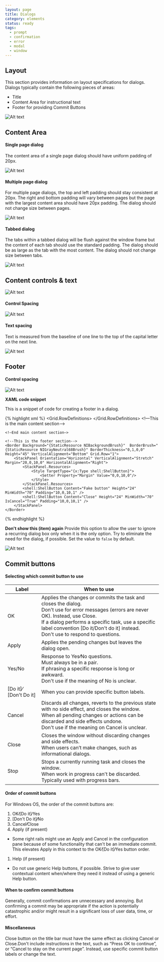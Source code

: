 ```yaml
---
layout: page
title: Dialogs
category: elements
status: ready
tags:
  - prompt
  - confirmation
  - error
  - modal
  - window
---
```


## Layout

This section provides information on layout specifications for dialogs.
Dialogs typically contain the following pieces of areas:

- Title
- Content Area for instructional text
- Footer for providing Commit Buttons

 ![Alt text](../../images/elements/dialogs/dialogs-layout-overview.svg)

## Content Area

#### Single page dialog

The content area of a single page dialog should have uniform padding of 20px.

![Alt text](../../images/elements/dialogs/dialogs-single-page.svg)

#### Multiple page dialog

For multiple page dialogs, the top and left padding should stay consistent at 20px. The right and bottom padding will vary between pages but the page with the largest content area should have 20px padding.
The dialog should not change size between pages.

![Alt text](../../images/elements/dialogs/dialogs-multi-page.svg)

#### Tabbed dialog

The tabs within a tabbed dialog will be flush against the window frame but the content of each tab should use the standard padding. The dialog should be as large as the tab with the most content. The dialog should not change size between tabs.

![Alt text](../../images/elements/dialogs/dialogs-tabbed-dialog.svg)

## Content controls & text

![Alt text](../../images/elements/dialogs/dialogs-content-text-control-spacing.svg)

#### Control Spacing

![Alt text](../../images/elements/dialogs/dialogs-content-control-spacing.svg)

#### Text spacing

Text is measured from the baseline of one line to the top of the capital letter on the next line.

![Alt text](../../images/elements/dialogs/dialogs-content-text-spacing.svg)

## Footer

#### Control spacing

![Alt text](../../images/elements/dialogs/dialogs-footer-control-spacing.svg)

**XAML code snippet**

This is a snippet of code for creating a footer in a dialog.

{% highlight xml %}
<Grid Background="{StaticResource NIWhiteBlueBrush}">
    <Grid.RowDefinitions>
        <RowDefinition Height="Auto"/>
        <RowDefinition/>
    </Grid.RowDefinitions>
	<!—This is the main content section—>

    <!—End main content section—>

    <!--This is the footer section-->
    <Border Background="{StaticResource NIBackgroundBrush}"  BorderBrush="{StaticResource NIGrayNeutral68Brush}" BorderThickness="0,1,0,0" Height="45" VerticalAlignment="Bottom" Grid.Row="1">
        <StackPanel Orientation="Horizontal" VerticalAlignment="Stretch" Margin="20,0,10,0" HorizontalAlignment="Right">
            <StackPanel.Resources>
                <Style TargetType="{x:Type shell:ShellButton}">
                    <Setter Property="Margin" Value="0,0,10,0"/>
                </Style>
            </StackPanel.Resources>
            <shell:ShellButton Content="Fake button" Height="24" MinWidth="70" Padding="10,0,10,1" />
            <shell:ShellButton Content="Close" Height="24" MinWidth="70" IsCancel="True" Padding="10,0,10,1" />
        </StackPanel>
    </Border>
<!--End footer section-->
</Grid>
{% endhighlight %}

**Don't show this (item) again**
Provide this option to allow the user to ignore a recurring dialog box only when it is the only option. Try to eliminate the need for the dialog, if possible.
Set the value to `false` by default.

![Alt text](../../images/elements/dialogs/dialogs-dont-show-this-again.svg)

## Commit buttons

#### Selecting which commit button to use

| Label                 | When to use        | 
| --------------------- |-------------| 
| OK                    | Applies the changes or commits the task and closes the dialog.<br>Don't use for error messages (errors are never OK). Instead, use Close.<br>If a dialog performs a specific task, use a specific label convention [Do it/Don't do it] instead.<br>Don't use to respond to questions.    | 
| Apply                 | Applies the pending changes but leaves the dialog open.<br>         |  
| Yes/No                | Response to Yes⁄No questions.<br>Must always be in a pair.<br>If phrasing a specific response is long or awkward.<br>Don't use if the meaning of No is unclear.    |
| [Do it]⁄[Don't Do it] |  When you can provide specific button labels. |
| Cancel                |  Discards all changes, reverts to the previous state with no side effect, and closes the window.<br>When all pending changes or actions can be discarded and side effects undone.<br>Don't use if the meaning on Cancel is unclear. |
| Close                 |  Closes the window without discarding changes and side effects.<br>When users can’t make changes, such as informational dialogs. |
| Stop                  | Stops a currently running task and closes the window.<br>When work in progress can't be discarded. Typically used with progress bars.  |

#### Order of commit buttons

For Windows OS, the order of the commit buttons are:

1. OK⁄[Do it]⁄Yes
1. [Don't Do it]⁄No
1. Cancel⁄Close
1. Apply (if present)
- Some right rails might use an Apply and Cancel in the configuration pane because of some functionality that can't be an immediate commit. This elevates Apply in this context to the OK⁄[Do it]⁄Yes button order.
1. Help (if present)
- Do not use generic Help buttons, if possible. Strive to give user contextual content when/where they need it instead of using a generic Help button.

#### When to confirm commit buttons

Generally, commit confirmations are unnecessary and annoying. But confirming a commit may be appropriate if the action is potentially catastrophic and/or might result in a significant loss of user data, time, or effort.

#### Miscellaneous

Close button on the title bar must have the same effect as clicking Cancel or Close.Don't include instructions in the text, such as “Press OK to continue”, or “Cancel to stay on the current page”. Instead, use specific commit button labels or change the text.
